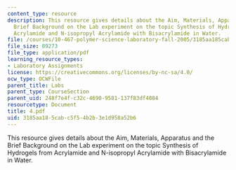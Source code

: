 ```yaml
---
content_type: resource
description: This resource gives details about the Aim, Materials, Apparatus and the
  Brief Background on the Lab experiment on the topic Synthesis of Hydrogels from
  Acrylamide and N-isopropyl Acrylamide with Bisacrylamide in Water.
file: /courses/10-467-polymer-science-laboratory-fall-2005/3185aa185cabc5f54b2b3e1d958a52b6_4.pdf
file_size: 89273
file_type: application/pdf
learning_resource_types:
- Laboratory Assignments
license: https://creativecommons.org/licenses/by-nc-sa/4.0/
ocw_type: OCWFile
parent_title: Labs
parent_type: CourseSection
parent_uid: 248f7e4f-c32c-4690-9581-137f83df4884
resourcetype: Document
title: 4.pdf
uid: 3185aa18-5cab-c5f5-4b2b-3e1d958a52b6
---
```

This resource gives details about the Aim, Materials, Apparatus and the Brief Background on the Lab experiment on the topic Synthesis of Hydrogels from Acrylamide and N-isopropyl Acrylamide with Bisacrylamide in Water.